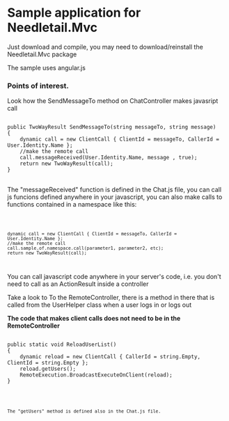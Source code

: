 <h1>Sample application for Needletail.Mvc</h1>
<p>Just download and compile, you may need to download/reinstall the Needletail.Mvc package</p>
<p>The sample uses angular.js</p>
<h3>Points of interest.</h3>
<p>Look how the SendMessageTo method on ChatController makes javasript call</p>
<pre>
<code>
public TwoWayResult SendMessageTo(string messageTo, string message)
{
	dynamic call = new ClientCall { ClientId = messageTo, CallerId = User.Identity.Name };
	//make the remote call
	call.messageReceived(User.Identity.Name, message , true);
	return new TwoWayResult(call);
}
</code>
</pre>
<p>The "messageReceived" function is defined in the Chat.js file, you can call js funcions defined anywhere in your javascript, you can also make calls to functions
contained in a namespace like this:</p>
<code>

	dynamic call = new ClientCall { ClientId = messageTo, CallerId = User.Identity.Name };
	//make the remote call
	call.sample.of.namespace.call(parameter1, parameter2, etc);
	return new TwoWayResult(call);

</code>
</pre>

<p>You can call javascript code anywhere in your server's code, i.e. you don't need to call as an ActionResult inside a controller</p>
<p>Take a look to To the RemoteController, there is a method in there that is called from the UserHelper class when a user logs in or logs out</p>
<strong>The code that makes client calls does not need to be in the RemoteController</strong>
<pre>
<code>
public static void ReloadUserList()
{
	dynamic reload = new ClientCall { CallerId = string.Empty, ClientId = string.Empty };
	reload.getUsers();
	RemoteExecution.BroadcastExecuteOnClient(reload);
}		       
<code>
</pre>

<p>The "getUsers" method is defined also in the Chat.js file.</p>